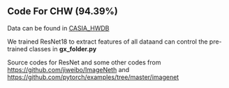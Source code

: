 ## Code For CHW (94.39%)
Data can be found in [CASIA_HWDB](http://www.nlpr.ia.ac.cn/databases/handwriting/Home.html)

We trained ResNet18 to extract features of all dataand can control the pre-trained classes in **gx_folder.py**

Source codes for ResNet and some other codes from https://github.com/jiweibo/ImageNeth and https://github.com/pytorch/examples/tree/master/imagenet


